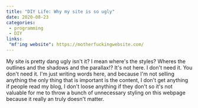```yaml
---
title: "DIY Life: Why my site is so ugly"
date: 2020-08-23
categories:
 - programming
 - DIY
links:
 "mf'ing website": https://motherfuckingwebsite.com/
---
```


My site is pretty dang ugly isn't it? I mean where's the styles? Wheres the outlines and the shadows and the parallax!?
It's not here. I don't need it. You don't need it. I'm just writing words here, and because I'm not selling anything the only
thing that is important is the content, I don't get anything if people read my blog, I don't loose anything if they don't so it's not valuable
for me to throw a bunch of unnecessary styling on this webpage because it really an truly doesn't matter.
